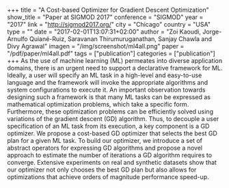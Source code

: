 +++
title = "A Cost-based Optimizer for Gradient Descent Optimization"
show_title = "Paper at SIGMOD 2017"
conference = "SIGMOD"
year = "2017"
link = "http://sigmod2017.org/"
city = "Chicago"
country =  "USA"
type = ""
date = "2017-02-01T13:07:31+02:00"
author = "Zoi Kaoudi, Jorge-Arnulfo Quiané-Ruiz, Saravanan Thirumuruganathan, Sanjay Chawla and Divy Agrawal"
imagen = "/img/screenshot/ml4all.png"
paper = "/pdf/paper/ml4all.pdf"
tags = ["publication"]
categories = ["publication"]
+++
As the use of machine learning (ML) permeates into diverse application domains, there is an urgent need to support a declarative framework for ML. Ideally, a user will specify an ML task in a high-level and easy-to-use language and the framework will invoke the appropriate algorithms and system configurations to execute it. An important observation towards designing such a framework is that many ML tasks can be expressed as mathematical optimization problems, which take a specific form. Furthermore, these optimization problems can be efficiently solved using variations of the gradient descent (GD) algorithm. Thus, to decouple a user specification of an ML task from its execution, a key component is a GD optimizer. We propose a cost-based GD optimizer that selects the best GD plan for a given ML task. To build our optimizer, we introduce a set of abstract operators for expressing GD algorithms and propose a novel approach to estimate the number of iterations a GD algorithm requires to converge. Extensive experiments on real and synthetic datasets show that our optimizer not only chooses the best GD plan but also allows for optimizations that achieve orders of magnitude performance speed-up.
